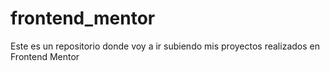 # frontend_mentor

Este es un repositorio donde voy a ir subiendo mis proyectos realizados en Frontend Mentor 
